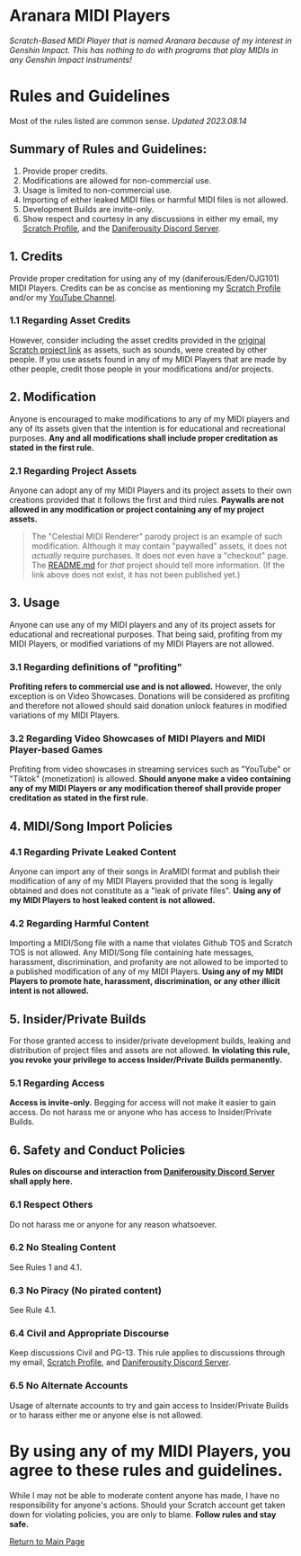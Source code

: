 # Aranara MIDI Players
*Scratch-Based MIDI Player that is named Aranara because of my interest in Genshin Impact. This has nothing to do with programs that play MIDIs in any Genshin Impact instruments!*

# Rules and Guidelines
Most of the rules listed are common sense.
*Updated 2023.08.14*

## Summary of Rules and Guidelines:
1. Provide proper credits.
2. Modifications are allowed for non-commercial use.
3. Usage is limited to non-commercial use.
4. Importing of either leaked MIDI files or harmful MIDI files is not allowed.
5. Development Builds are invite-only.
6. Show respect and courtesy in any discussions in either my email, my [Scratch Profile](https://scratch.mit.edu/users/OjasnGamer101/), and the [Daniferousity Discord Server](https://discord.gg/kTD8y6YDjJ). 

## 1. Credits
Provide proper creditation for using any of my (daniferous/Eden/OJG101) MIDI Players. Credits can be as concise as mentioning my [Scratch Profile](https://scratch.mit.edu/users/OjasnGamer101/) and/or my [YouTube Channel](https://www.youtube.com/c/DanieZuha). 
### 1.1 Regarding Asset Credits
However, consider including the asset credits provided in the [original Scratch project link](https://scratch.mit.edu/projects/554156777/) as assets, such as sounds, were created by other people. If you use assets found in any of my MIDI Players that are made by other people, credit those people in your modifications and/or projects.

## 2. Modification
Anyone is encouraged to make modifications to any of my MIDI players and any of its assets given that the intention is for educational and recreational purposes. **Any and all modifications shall include proper creditation as stated in the first rule.**

### 2.1 Regarding Project Assets
Anyone can adopt any of my MIDI Players and its project assets to their own creations provided that it follows the first and third rules. __Paywalls are not allowed in any modification or project containing any of my project assets.__

>The "Celestial MIDI Renderer" parody project is an example of such modification. Although it may contain "paywalled" assets, it does not *actually* require purchases. It does not even have a "checkout" page. The [README.md](https://daniferous.github.io/celestialmidirender/meta/) for *that* project should tell more information. (If the link above does not exist, it has not been published yet.)

## 3. Usage
Anyone can use any of my MIDI players and any of its project assets for educational and recreational purposes. That being said, profiting from my MIDI Players, or modified variations of my MIDI Players are not allowed.
### 3.1 Regarding definitions of "profiting"
**Profiting refers to commercial use and is not allowed.** However, the only exception is on Video Showcases. Donations will be considered as profiting and therefore not allowed should said donation unlock features in modified variations of my MIDI Players.
### 3.2 Regarding Video Showcases of MIDI Players and MIDI Player-based Games
Profiting from video showcases in streaming services such as "YouTube" or "Tiktok" (monetization) is allowed. **Should anyone make a video containing any of my MIDI Players or any modification thereof shall provide proper creditation as stated in the first rule.**

## 4. MIDI/Song Import Policies
### 4.1 Regarding Private Leaked Content
Anyone can import any of their songs in AraMIDI format and publish their modification of any of my MIDI Players provided that the song is legally obtained and does not constitute as a "leak of private files". **Using any of my MIDI Players to host leaked content is not allowed.**
### 4.2 Regarding Harmful Content
Importing a MIDI/Song file with a name that violates Github TOS and Scratch TOS is not allowed. Any MIDI/Song file containing hate messages, harassment, discrimination, and profanity are not allowed to be imported to a published modification of any of my MIDI Players. **Using any of my MIDI Players to promote hate, harassment, discrimination, or any other illicit intent is not allowed.**

## 5. Insider/Private Builds
For those granted access to insider/private development builds, leaking and distribution of project files and assets are not allowed. **In violating this rule, you revoke your privilege to access Insider/Private Builds permanently.**
### 5.1 Regarding Access
**Access is invite-only.** Begging for access will not make it easier to gain access. Do not harass me or anyone who has access to Insider/Private Builds.

## 6. Safety and Conduct Policies
**Rules on discourse and interaction from [Daniferousity Discord Server](https://discord.gg/kTD8y6YDjJ) shall apply here.**
### 6.1 Respect Others
Do not harass me or anyone for any reason whatsoever.
### 6.2 No Stealing Content
See Rules 1 and 4.1.
### 6.3 No Piracy (No pirated content)
See Rule 4.1.
### 6.4 Civil and Appropriate Discourse
Keep discussions Civil and PG-13.
This rule applies to discussions through my email, [Scratch Profile](https://scratch.mit.edu/users/OjasnGamer101/), and [Daniferousity Discord Server](https://discord.gg/kTD8y6YDjJ). 
### 6.5 No Alternate Accounts
Usage of alternate accounts to try and gain access to Insider/Private Builds or to harass either me or anyone else is not allowed.

# By using any of my MIDI Players, you agree to these rules and guidelines.
While I may not be able to moderate content anyone has made, I have no responsibility for anyone's actions. Should your Scratch account get taken down for violating policies, you are only to blame. **Follow rules and stay safe.**

[Return to Main Page](https://daniferous.github.io/aranara-midi-player-sb3)